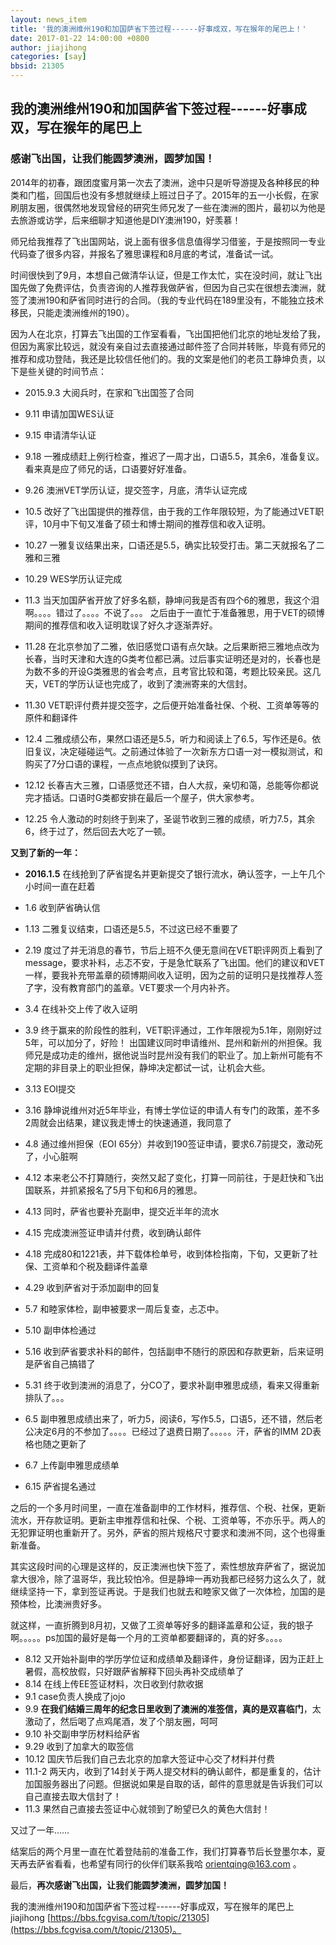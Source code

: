 ```yaml
---
layout: news_item
title: '我的澳洲维州190和加国萨省下签过程------好事成双，写在猴年的尾巴上！'
date: 2017-01-22 14:00:00 +0800
author: jiajihong 
categories: [say]
bbsid: 21305
---
```


## 我的澳洲维州190和加国萨省下签过程------好事成双，写在猴年的尾巴上

### 感谢飞出国，让我们能圆梦澳洲，圆梦加国！

2014年的初春，跟团度蜜月第一次去了澳洲，途中只是听导游提及各种移民的种类和门槛，回国后也没有多想就继续上班过日子了。2015年的五一小长假，在家刷朋友圈，很偶然地发现曾经的研究生师兄发了一些在澳洲的图片，最初以为他是去旅游或访学，后来细聊才知道他是DIY澳洲190，好羡慕！

师兄给我推荐了飞出国网站，说上面有很多信息值得学习借鉴，于是按照同一专业代码查了很多内容，并报名了雅思课程和8月底的考试，准备试一试。

时间很快到了9月，本想自己做清华认证，但是工作太忙，实在没时间，就让飞出国先做了免费评估，负责咨询的人推荐我做萨省，但因为自己实在很想去澳洲，就签了澳洲190和萨省同时进行的合同。（我的专业代码在189里没有，不能独立技术移民，只能走澳洲维州的190）。

因为人在北京，打算去飞出国的工作室看看，飞出国把他们北京的地址发给了我，但因为离家比较远，就没有亲自过去直接通过邮件签了合同并转账，毕竟有师兄的推荐和成功登陆，我还是比较信任他们的。我的文案是他们的老员工静坤负责，以下是些关键的时间节点：

* 2015.9.3 大阅兵时，在家和飞出国签了合同

* 9.11 申请加国WES认证

* 9.15 申请清华认证

* 9.18 一雅成绩赶上例行检查，推迟了一周才出，口语5.5，其余6，准备复议。看来真是应了师兄的话，口语要好好准备。

* 9.26 澳洲VET学历认证，提交签字，月底，清华认证完成 

* 10.5 改好了飞出国提供的推荐信，由于我的工作年限较短，为了能通过VET职评，10月中下旬又准备了硕士和博士期间的推荐信和收入证明。

* 10.27 一雅复议结果出来，口语还是5.5，确实比较受打击。第二天就报名了二雅和三雅

* 10.29  WES学历认证完成

* 11.3 当天加国萨省开放了好多名额，静坤问我是否有四个6的雅思，我这个泪啊。。。。错过了。。。。不说了。。。
之后由于一直忙于准备雅思，用于VET的硕博期间的推荐信和收入证明耽误了好久才逐渐弄好。

* 11.28 在北京参加了二雅，依旧感觉口语有点欠缺。之后果断把三雅地点改为长春，当时天津和大连的G类考位都已满。过后事实证明还是对的，长春也是为数不多的开设G类雅思的省会考点，且考官比较和蔼，考题比较亲民。这几天，VET的学历认证也完成了，收到了澳洲寄来的大信封。

* 11.30  VET职评付费并提交签字，之后便开始准备社保、个税、工资单等等的原件和翻译件

* 12.4 二雅成绩公布，果然口语还是5.5，听力和阅读上了6.5，写作还是6。依旧复议，决定碰碰运气。之前通过体验了一次新东方口语一对一模拟测试，和购买了7分口语的课程，一点点地貌似摸到了诀窍。

* 12.12 长春吉大三雅，口语感觉还不错，白人大叔，亲切和蔼，总能等你都说完才插话。口语时G类都安排在最后一个屋子，供大家参考。

* 12.25 令人激动的时刻终于到来了，圣诞节收到三雅的成绩，听力7.5，其余6，终于过了，然后回去大吃了一顿。

**又到了新的一年：**

* **2016.1.5** 在线抢到了萨省提名并更新提交了银行流水，确认签字，一上午几个小时间一直在赶着

* 1.6 收到萨省确认信

* 1.13 二雅复议结束，口语还是5.5，不过这已经不重要了

* 2.19 度过了并无消息的春节，节后上班不久便无意间在VET职评网页上看到了message，要求补料，忐忑不安，于是急忙联系了飞出国。他们的建议和VET一样，要我补充带盖章的硕博期间收入证明，因为之前的证明只是找推荐人签了字，没有教育部门的盖章。VET要求一个月内补齐。

* 3.4 在线补交上传了收入证明

* 3.9 终于赢来的阶段性的胜利，VET职评通过，工作年限视为5.1年，刚刚好过5年，可以加分了，好险！
出国建议同时申请维州、昆州和新州的州担保。我师兄是成功走的维州，据他说当时昆州没有我们的职业了。加上新州可能有不定期的非目录上的职业担保，静坤决定都试一试，让机会大些。

* 3.13 EOI提交

* 3.16 静坤说维州对近5年毕业，有博士学位证的申请人有专门的政策，差不多2周就会出结果，建议我走博士的快速通道，我同意了

* 4.8 通过维州担保（EOI 65分）并收到190签证申请，要求6.7前提交，激动死了，小心脏啊

* 4.12 本来老公不打算随行，突然又起了变化，打算一同前往，于是赶快和飞出国联系，并抓紧报名了5月下旬和6月的雅思。

* 4.13 同时，萨省也要补充副申，提交近半年的流水

* 4.15 完成澳洲签证申请并付费，收到确认邮件

* 4.18 完成80和1221表，并下载体检单号，收到体检指南，下旬，又更新了社保、工资单和个税及翻译件盖章

* 4.29 收到萨省对于添加副申的回复

* 5.7 和睦家体检，副申被要求一周后复查，忐忑中。

* 5.10 副申体检通过

* 5.16 收到萨省要求补料的邮件，包括副申不随行的原因和存款更新，后来证明是萨省自己搞错了

* 5.31 终于收到澳洲的消息了，分CO了，要求补副申雅思成绩，看来又得重新排队了。。。

* 6.5 副申雅思成绩出来了，听力5，阅读6，写作5.5，口语5，还不错，然后老公决定6月的不参加了。。。。已经过了退费日期了。。。。。汗，萨省的IMM 2D表格也随之更新了

* 6.7 上传副申雅思成绩单

* 6.15 萨省提名通过

之后的一个多月时间里，一直在准备副申的工作材料，推荐信、个税、社保，更新流水，开存款证明。更新主申推荐信和社保、个税、工资单等，不亦乐乎。两人的无犯罪证明也重新开了。另外，萨省的照片规格尺寸要求和澳洲不同，这个也得重新准备。

其实这段时间的心理是这样的，反正澳洲也快下签了，索性想放弃萨省了，据说加拿大很冷，除了温哥华，我比较怕冷。但是静坤一再劝我都已经努力这么久了，就继续坚持一下，拿到签证再说。于是我们也就去和睦家又做了一次体检，加国的是预体检，比澳洲贵好多。

就这样，一直折腾到8月初，又做了工资单等好多的翻译盖章和公证，我的银子啊。。。。。ps加国的最好是每一个月的工资单都要翻译的，真的好多。。。。

-  8.12 又开始补副申的学历学位证和成绩单及翻译件，身份证翻译，因为正赶上暑假，高校放假，只好跟萨省解释下回头再补交成绩单了
-  8.14 在线上传EE签证材料，次日收到付款收据
-  9.1 case负责人换成了jojo
-  9.9 **在我们结婚三周年的纪念日里收到了澳洲的准签信，真的是双喜临门**，太激动了，然后喝了点鸡尾酒，发了个朋友圈，呵呵
-  9.10 补交副申学历材料给萨省
-  9.29 收到了加拿大的取签信
-  10.12 国庆节后我们自己去北京的加拿大签证中心交了材料并付费
-  11.1-2 两天内，收到了14封关于两人提交材料的确认邮件，都是重复的，估计加国服务器出了问题。但据说如果是自取的话，邮件的意思就是告诉我们可以自己直接去取大信封了！
-  11.3  果然自己直接去签证中心就领到了盼望已久的黄色大信封！

又过了一年……

 结案后的两个月里一直在忙着登陆前的准备工作，我们打算春节后长登墨尔本，夏天再去萨省看看，也希望有同行的伙伴们联系我哈 orientqing@163.com 。

最后，**再次感谢飞出国，让我们能圆梦澳洲，圆梦加国！**

我的澳洲维州190和加国萨省下签过程------好事成双，写在猴年的尾巴上  jiajihong [https://bbs.fcgvisa.com/t/topic/21305](https://bbs.fcgvisa.com/t/topic/21305)。